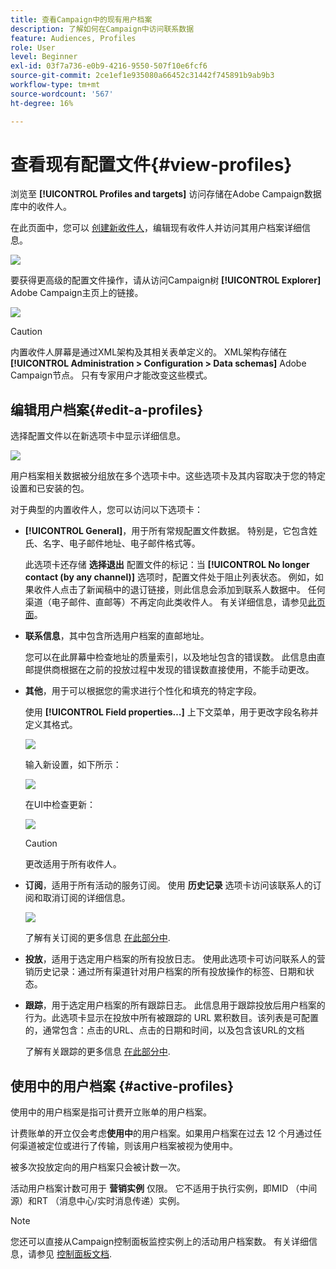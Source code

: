 ```yaml
---
title: 查看Campaign中的现有用户档案
description: 了解如何在Campaign中访问联系数据
feature: Audiences, Profiles
role: User
level: Beginner
exl-id: 03f7a736-e0b9-4216-9550-507f10e6fcf6
source-git-commit: 2ce1ef1e935080a66452c31442f745891b9ab9b3
workflow-type: tm+mt
source-wordcount: '567'
ht-degree: 16%

---
```


# 查看现有配置文件{#view-profiles}

浏览至 **[!UICONTROL Profiles and targets]** 访问存储在Adobe Campaign数据库中的收件人。

在此页面中，您可以 [创建新收件人](create-profiles.md)，编辑现有收件人并访问其用户档案详细信息。

![](assets/profiles-and-targets.png)

要获得更高级的配置文件操作，请从访问Campaign树 **[!UICONTROL Explorer]** Adobe Campaign主页上的链接。

![](assets/recipients-in-explorer.png)


>[!CAUTION]
>
>内置收件人屏幕是通过XML架构及其相关表单定义的。 XML架构存储在 **[!UICONTROL Administration > Configuration > Data schemas]** Adobe Campaign节点。 只有专家用户才能改变这些模式。
>

## 编辑用户档案{#edit-a-profiles}

选择配置文件以在新选项卡中显示详细信息。

![](assets/edit-a-profile.png)

用户档案相关数据被分组放在多个选项卡中。这些选项卡及其内容取决于您的特定设置和已安装的包。

对于典型的内置收件人，您可以访问以下选项卡：

* **[!UICONTROL General]**，用于所有常规配置文件数据。 特别是，它包含姓氏、名字、电子邮件地址、电子邮件格式等。

  此选项卡还存储 **选择退出** 配置文件的标记：当 **[!UICONTROL No longer contact (by any channel)]** 选项时，配置文件处于阻止列表状态。 例如，如果收件人点击了新闻稿中的退订链接，则此信息会添加到联系人数据中。 任何渠道（电子邮件、直邮等）不再定向此类收件人。 有关详细信息，请参见[此页面](../send/quarantines.md)。

* **联系信息**，其中包含所选用户档案的直邮地址。

  您可以在此屏幕中检查地址的质量索引，以及地址包含的错误数。 此信息由直邮提供商根据在之前的投放过程中发现的错误数直接使用，不能手动更改。

* **其他**，用于可以根据您的需求进行个性化和填充的特定字段。

  使用 **[!UICONTROL Field properties…]** 上下文菜单，用于更改字段名称并定义其格式。

  ![](assets/other-tab-field-properties.png)

  输入新设置，如下所示：

  ![](assets/change-field-properties.png)

  在UI中检查更新：

  ![](assets/other-tab-updated.png)


  >[!CAUTION]
  >更改适用于所有收件人。
  >


* **订阅**，适用于所有活动的服务订阅。 使用 **历史记录** 选项卡访问该联系人的订阅和取消订阅的详细信息。

  ![](assets/subscription-tab.png)

  了解有关订阅的更多信息 [在此部分中](../start/subscriptions.md).

* **投放**，适用于选定用户档案的所有投放日志。 使用此选项卡可访问联系人的营销历史记录：通过所有渠道针对用户档案的所有投放操作的标签、日期和状态。


* **跟踪**，用于选定用户档案的所有跟踪日志。 此信息用于跟踪投放后用户档案的行为。此选项卡显示在投放中所有被跟踪的 URL 累积数目。该列表是可配置的，通常包含：点击的URL、点击的日期和时间，以及包含该URL的文档

  了解有关跟踪的更多信息 [在此部分中](../start/tracking.md).


## 使用中的用户档案 {#active-profiles}

使用中的用户档案是指可计费开立账单的用户档案。

计费账单的开立仅会考虑&#x200B;**使用中**&#x200B;的用户档案。如果用户档案在过去 12 个月通过任何渠道被定位或进行了传输，则该用户档案被视为使用中。

被多次投放定向的用户档案只会被计数一次。

活动用户档案计数可用于 **营销实例** 仅限。 它不适用于执行实例，即MID （中间源）和RT （消息中心/实时消息传递）实例。

>[!NOTE]
>
>您还可以直接从Campaign控制面板监控实例上的活动用户档案数。 有关详细信息，请参见 [控制面板文档](https://experienceleague.adobe.com/docs/control-panel/using/performance-monitoring/active-profiles-monitoring.html).
